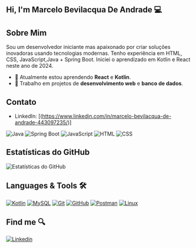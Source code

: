 

## Hi, I'm Marcelo Bevilacqua De Andrade 💻

## Sobre Mim
Sou um desenvolvedor iniciante mas apaixonado por criar soluções inovadoras usando tecnologias modernas. Tenho experiência em HTML, CSS, JavaScript,Java + Spring Boot.
Iniciei o aprendizado em Kotlin e React neste ano de 2024.

- 🌱 Atualmente estou aprendendo **React** e **Kotlin**.
- 💼 Trabalho em projetos de **desenvolvimento web** e **banco de dados**.

## Contato
- LinkedIn: [(https://www.linkedin.com/in/marcelo-bevilacqua-de-andrade-443097235/)]



![Java](https://img.shields.io/badge/Java-ED8B00?style=for-the-badge&logo=java&logoColor=white)
![Spring Boot](https://img.shields.io/badge/Spring%20Boot-6DB33F?style=for-the-badge&logo=spring-boot&logoColor=white)
![JavaScript](https://img.shields.io/badge/JavaScript-323330?style=for-the-badge&logo=javascript&logoColor=F7DF1E)
![HTML](https://img.shields.io/badge/HTML5-E34F26?style=for-the-badge&logo=html5&logoColor=white)
![CSS](https://img.shields.io/badge/CSS3-1572B6?style=for-the-badge&logo=css3&logoColor=white)


## Estatísticas do GitHub
![Estatísticas do GitHub](https://github-readme-stats.vercel.app/api?username=Bevilhonda&show_icons=true&theme=radical)


## Languages & Tools 🛠️


[![Kotlin](https://img.shields.io/badge/-05122A?kotlin-0095D5?&logo=kotlin&logoColor=white)](https://kotlinlang.org)
[![MySQL](https://img.shields.io/badge/-05122A?logo=mysql&logoColor=white)](https://www.mysql.com)
[![Git](https://img.shields.io/badge/-05122A?logo=git&logoColor=white)](https://git-scm.com)
[![GitHub](https://img.shields.io/badge/-05122A?logo=github&logoColor=white)](https://github.com)
[![Postman](https://img.shields.io/badge/-05122A?logo=postman&logoColor=white)](https://www.postman.com)
[![Linux](https://img.shields.io/badge/-05122A?logo=linux&logoColor=white)](https://www.linux.org)

## Find me 🔍
[![Linkedin](https://img.shields.io/badge/-05122A?logo=linkedin&logoColor=white)](https://www.linkedin.com/in/marcelo-bevilacqua-de-andrade-443097235/)

